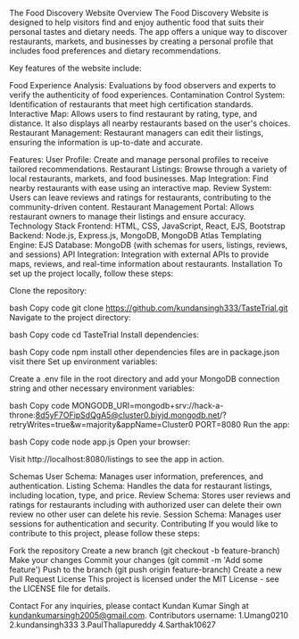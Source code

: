 The Food Discovery Website
Overview
The Food Discovery Website is designed to help visitors find and enjoy authentic food that suits their personal tastes and dietary needs. The app offers a unique way to discover restaurants, markets, and businesses by creating a personal profile that includes food preferences and dietary recommendations.

Key features of the website include:

Food Experience Analysis: Evaluations by food observers and experts to verify the authenticity of food experiences.
Contamination Control System: Identification of restaurants that meet high certification standards.
Interactive Map: Allows users to find restaurant by rating, type, and distance. It also displays all nearby restaurants based on the user's choices.
Restaurant Management: Restaurant managers can edit their listings, ensuring the information is up-to-date and accurate.

Features:
User Profile: Create and manage personal profiles to receive tailored recommendations.
Restaurant Listings: Browse through a variety of local restaurants, markets, and food businesses.
Map Integration: Find nearby restaurants with ease using an interactive map.
Review System: Users can leave reviews and ratings for restaurants, contributing to the community-driven content.
Restaurant Management Portal: Allows restaurant owners to manage their listings and ensure accuracy.
Technology Stack
Frontend: HTML, CSS, JavaScript, React, EJS, Bootstrap
Backend: Node.js, Express.js, MongoDB, MongoDB Atlas
Templating Engine: EJS
Database: MongoDB (with schemas for users, listings, reviews, and sessions)
API Integration: Integration with external APIs to provide maps, reviews, and real-time information about restaurants.
Installation
To set up the project locally, follow these steps:

Clone the repository:

bash
Copy code
git clone https://github.com/kundansingh333/TasteTrial.git
Navigate to the project directory:

bash
Copy code
cd TasteTrial
Install dependencies:

bash
Copy code
npm install
other dependencies files are in package.json visit there
Set up environment variables:

Create a .env file in the root directory and add your MongoDB connection string and other necessary environment variables:

bash
Copy code
MONGODB_URI=mongodb+srv://hack-a-throne:8d5yF7OFipSdQgA5@cluster0.biyjd.mongodb.net/?retryWrites=true&w=majority&appName=Cluster0
PORT=8080
Run the app:

bash
Copy code
node app.js
Open your browser:

Visit http://localhost:8080/listings to see the app in action.

Schemas
User Schema: Manages user information, preferences, and authentication.
Listing Schema: Handles the data for restaurant listings, including location, type, and price.
Review Schema: Stores user reviews and ratings for restaurants including with authorized user can delete their own review no other user can delete his revie.
Session Schema: Manages user sessions for authentication and security.
Contributing
If you would like to contribute to this project, please follow these steps:

Fork the repository
Create a new branch (git checkout -b feature-branch)
Make your changes
Commit your changes (git commit -m 'Add some feature')
Push to the branch (git push origin feature-branch)
Create a new Pull Request
License
This project is licensed under the MIT License - see the LICENSE file for details.

Contact
For any inquiries, please contact Kundan Kumar Singh at kundankumarsingh2005@gmail.com.
Contributors username:
1.Umang0210
2.kundansingh333
3.PaulThallapureddy
4.Sarthak10627

